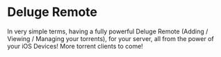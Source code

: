 # Deluge Remote
In very simple terms, having a fully powerful Deluge Remote (Adding / Viewing / Managing your torrents), for your server, all from the power of your iOS Devices! More torrent clients to come!
